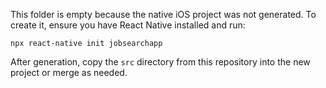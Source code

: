This folder is empty because the native iOS project was not generated.
To create it, ensure you have React Native installed and run:

    npx react-native init jobsearchapp

After generation, copy the `src` directory from this repository into the new project or merge as needed.
